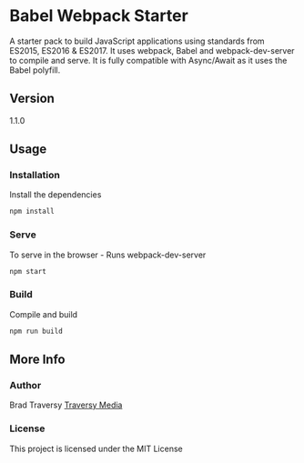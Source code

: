 # Babel Webpack Starter

A starter pack to build JavaScript applications using standards from ES2015, ES2016 & ES2017. It uses webpack, Babel and webpack-dev-server to compile and serve. It is fully compatible with Async/Await as it uses the Babel polyfill.

## Version

1.1.0

## Usage

### Installation

Install the dependencies

```sh
npm install
```

### Serve

To serve in the browser  - Runs webpack-dev-server

```sh
npm start
```

### Build

Compile and build

```sh
npm run build
```

## More Info

### Author

Brad Traversy
[Traversy Media](http://www.traversymedia.com)

### License

This project is licensed under the MIT License